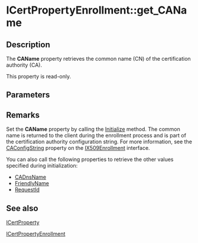 # ICertPropertyEnrollment::get_CAName

## Description

The **CAName** property retrieves the common name (CN) of the certification authority (CA).

This property is read-only.

## Parameters

## Remarks

Set the **CAName** property by calling the [Initialize](https://learn.microsoft.com/windows/desktop/api/certenroll/nf-certenroll-icertpropertyenrollment-initialize) method. The common name is returned to the client during the enrollment process and is part of the certification authority configuration string. For more information, see the [CAConfigString](https://learn.microsoft.com/windows/desktop/api/certenroll/nf-certenroll-ix509enrollment-get_caconfigstring) property on the [IX509Enrollment](https://learn.microsoft.com/windows/desktop/api/certenroll/nn-certenroll-ix509enrollment) interface.

You can also call the following properties to retrieve the other values specified during initialization:

* [CADnsName](https://learn.microsoft.com/windows/desktop/api/certenroll/nf-certenroll-icertpropertyenrollment-get_cadnsname)
* [FriendlyName](https://learn.microsoft.com/windows/desktop/api/certenroll/nf-certenroll-icertpropertyenrollment-get_friendlyname)
* [RequestId](https://learn.microsoft.com/windows/desktop/api/certenroll/nf-certenroll-icertpropertyenrollment-get_requestid)

## See also

[ICertProperty](https://learn.microsoft.com/windows/desktop/api/certenroll/nn-certenroll-icertproperty)

[ICertPropertyEnrollment](https://learn.microsoft.com/windows/desktop/api/certenroll/nn-certenroll-icertpropertyenrollment)